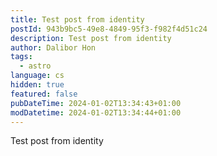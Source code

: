 ```yaml
---
title: Test post from identity
postId: 943b9bc5-49e8-4849-95f3-f982f4d51c24
description: Test post from identity
author: Dalibor Hon
tags:
  - astro
language: cs
hidden: true
featured: false
pubDateTime: 2024-01-02T13:34:43+01:00
modDatetime: 2024-01-02T13:34:44+01:00
---
```

Test post from identity
